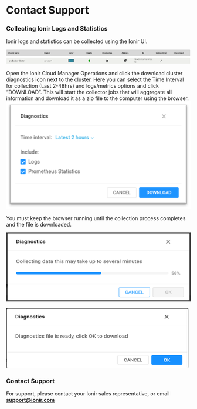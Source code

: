 # Contact Support

### Collecting Ionir Logs and Statistics

Ionir logs and statistics can be collected using the Ionir UI.

![](../.gitbook/assets/logs.png)

Open the Ionir Cloud Manager Operations and click the download cluster diagnostics icon next to the cluster. Here you can select the Time Interval for collection (Last 2-48hrs) and logs/metrics options and click “DOWNLOAD”. This will start the collector jobs that will aggregate all information and download it as a zip file to the computer using the browser.![](<../.gitbook/assets/diag (1).png>)

You must keep the browser running until the collection process completes and the file is downloaded.

![](../.gitbook/assets/diag2.png)

![](../.gitbook/assets/diag3.png)

### Contact Support <a href="#_toc87789260" id="_toc87789260"></a>

For support, please contact your Ionir sales representative, or email [**support@ionir.com**](mailto:support@ionir.com)
